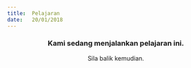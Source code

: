 ```yaml
---
title:  Pelajaran
date:   20/01/2018
---
```


### <center>Kami sedang menjalankan pelajaran ini.</center>
<center>Sila balik kemudian.</center>